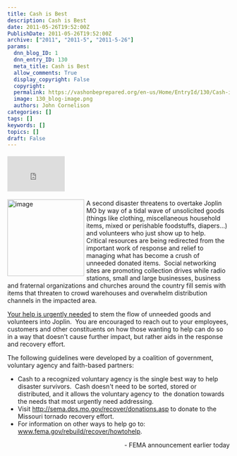 ```yaml
---
title: Cash is Best
description: Cash is Best
date: 2011-05-26T19:52:00Z
PublishDate: 2011-05-26T19:52:00Z
archive: ["2011", "2011-5", "2011-5-26"]
params:
  dnn_blog_ID: 1
  dnn_entry_ID: 130
  meta_title: Cash is Best
  allow_comments: True
  display_copyright: False
  copyright:
  permalink: https://vashonbeprepared.org/en-us/Home/EntryId/130/Cash-is-Best
  image: 130_blog-image.png
  authors: John Cornelison
categories: []
tags: []
keywords: []
topics: []
draft: False
---
```


<div class="wlWriterHeaderFooter" style="padding-bottom: 4px; margin: 0px; padding-left: 0px; padding-right: 0px; float: none; padding-top: 4px"><iframe src="http://www.facebook.com/widgets/like.php?href=http://vashoneoc.org/Blogs/VashonPreparedness/tabid/164/EntryId/130/Cash-is-best.aspx" frameborder="0" scrolling="no" style="border-bottom: medium none; border-left: medium none; width: 130px; height: 80px; border-top: medium none; border-right: medium none"></iframe></div>
<p><a href="./images/130/Windows-Live-Writer-Cash-is-best_B382-image_2.png"><img title="image" border="0" alt="image" align="left" width="174" height="174" style="background-image: none; border-bottom: 0px; border-left: 0px; margin: 0px 5px 5px 0px; padding-left: 0px; padding-right: 0px; display: inline; float: left; border-top: 0px; border-right: 0px; padding-top: 0px" src="./images/130/Windows-Live-Writer-Cash-is-best_B382-image_thumb.png" /></a>A second disaster threatens to overtake Joplin MO by way of a tidal wave of unsolicited goods (things like clothing, miscellaneous household items, mixed or perishable foodstuffs, diapers...) and volunteers who just show up to help.&#160; Critical resources are being redirected from the important work of response and relief to managing what has become a crush of unneeded donated items.&#160; Social networking sites are promoting collection drives while radio stations, small and large businesses, business and fraternal organizations and churches around the country fill semis with items that threaten to crowd warehouses and overwhelm distribution channels in the impacted area.&#160;</p>
<p><u>Your help is urgently needed</u> to stem the flow of unneeded goods and volunteers into Joplin.&#160; You are encouraged to reach out to your employees, customers and other constituents on how those wanting to help can do so in a way that doesn't cause further impact, but rather aids in the response and recovery effort.</p>
<p>The following guidelines were developed by a coalition of government, voluntary agency and faith-based partners:</p>
<ul>
    <li>Cash to a recognized voluntary agency is the single best way to help disaster survivors.&#160; Cash doesn't need to be sorted, stored or distributed, and it allows the voluntary agency to&#160; the donation towards the needs that most urgently need addressing.</li>
    <li>Visit <a href="http://links.govdelivery.com:80/track?type=click&amp;enid=bWFpbGluZ2lkPTEzNjUyNTQmbWVzc2FnZWlkPVBSRC1CVUwtMTM2NTI1NCZkYXRhYmFzZWlkPTEwMDEmc2VyaWFsPTEyNzY2MzE2MDAmZW1haWxpZD1vcGVuQHZhc2hvbmRlc2lnbi5jb20mdXNlcmlkPW9wZW5AdmFzaG9uZGVzaWduLmNvbSZmbD0mZXh0cmE9TXVsdGl2YXJpYXRlSWQ9JiYm&amp;&amp;&amp;100&amp;&amp;&amp;http://sema.dps.mo.gov/recover/donations.asp">http://sema.dps.mo.gov/recover/donations.asp</a> to donate to the Missouri tornado recovery effort.</li>
    <li>For information on other ways to help go to: <a href="http://www.fema.gov/rebuild/recover/howtohelp">www.fema.gov/rebuild/recover/howtohelp</a>.</li>
</ul>
<p align="right">- FEMA announcement earlier today</p>
